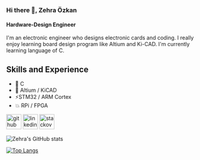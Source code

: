 ### Hi there 👋, Zehra Özkan
#### Hardware-Design Engineer
I'm an electronic engineer who designs electronic cards and coding. I really enjoy learning board design program like Altium and Ki-CAD. I'm currently learning language of C.

## Skills and Experience 
* 🔭 C
* 🌟 Altium / KiCAD
* ⚡STM32 / ARM Cortex  
* 💥 RPi / FPGA
 



[<img src='https://cdn.jsdelivr.net/npm/simple-icons@3.0.1/icons/github.svg' alt='github' height='40'>](https://github.com/zhrzkn)  [<img src='https://cdn.jsdelivr.net/npm/simple-icons@3.0.1/icons/linkedin.svg' alt='linkedin' height='40'>](https://www.linkedin.com/in/zehra-ozkan/)  [<img src='https://cdn.jsdelivr.net/npm/simple-icons@3.0.1/icons/stackoverflow.svg' alt='stackoverflow' height='40'>](https://stackoverflow.com/users/18211441/zehra)  




![Zehra's GitHub stats](https://github-readme-stats.vercel.app/api?username=zhrzkn&theme=radical&show_icons=true)


[![Top Langs](https://github-readme-stats.vercel.app/api/top-langs/?username=zhrzkn&layout=compact)](https://github.com/anuraghazra/github-readme-stats)




